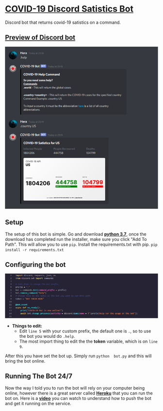 # <u>COVID-19 Discord Satistics Bot</u>
Discord bot that returns covid-19 satistics on a command.

## <u>Preview of Discord bot</u>
![image info](./Images/bot.png)

## Setup
The setup of this bot is simple. Go and download **[python 3.7]("https://www.python.org/ftp/python/3.7.7/python-3.7.7-amd64-webinstall.exe")**, once the download has completed run the installer, make sure you click "Add To Path". This will allow you to use `pip`. Install the requirements.txt with pip. `pip install -r requirements.txt`

## __**Configuring the bot**__
![image info](./Images/Code.png)
- **Things to edit:**
    - Edit `line 5` with your custom prefix, the default one is `.`, so to use the bot you would do `.help`.
    - The most import thing to edit the the **token** variable, which is on `line 9`.


After this you have set the bot up. Simply run `python  bot.py` and this will bring the bot online.

## __**Running The Bot 24/7**__
Now the way I told you to run the bot will rely on your computer being online, however there is a great server called **[Heroku]("https://www.heroku.com/")** that you can run the bot on. Here is a **[video]("https://www.youtube.com/watch?v=A97eTCCcw0g")** you can watch to understand how to push the bot and get it running on the service.